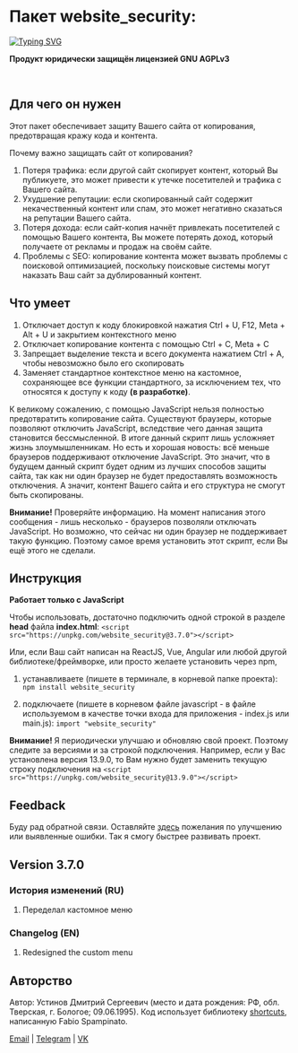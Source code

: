 # Пакет website_security: 
[![Typing SVG](https://readme-typing-svg.herokuapp.com?font=Fira+Code&pause=1000&color=000000&repeat=false&random=false&width=435&lines=%D0%BE%D0%B3%D1%80%D0%BE%D0%BC%D0%BD%D0%B0%D1%8F+%D0%BF%D0%BE%D0%BB%D1%8C%D0%B7%D0%B0+%D0%B2+%D0%BE%D0%B4%D0%BD%D0%BE%D0%B9+%D1%81%D1%82%D1%80%D0%BE%D0%BA%D0%B5+%F0%9F%9A%80)](https://git.io/typing-svg)

**Продукт юридически защищён лицензией GNU AGPLv3**

<br>

## Для чего он нужен

Этот пакет обеспечивает защиту Вашего сайта от копирования, предотвращая кражу кода и контента.

Почему важно защищать сайт от копирования?

1. Потеря трафика: если другой сайт скопирует контент, который Вы публикуете, это может привести к утечке посетителей и трафика с Вашего сайта.
2. Ухудшение репутации: если скопированный сайт содержит некачественный контент или спам, это может негативно сказаться на репутации Вашего сайта.
3. Потеря дохода: если сайт-копия начнёт привлекать посетителей с помощью Вашего контента, Вы можете потерять доход, который получаете от рекламы и продаж на своём сайте.
4. Проблемы с SEO: копирование контента может вызвать проблемы с поисковой оптимизацией, поскольку поисковые системы могут наказать Ваш сайт за дублированный контент.


## Что умеет

1. Отключает доступ к коду блокировкой нажатия Ctrl + U, F12, Meta + Alt + U и закрытием контекстного меню
2. Отключает копирование контента с помощью Ctrl + C, Meta + C 
3. Запрещает выделение текста и всего документа нажатием Ctrl + A, чтобы невозможно было его скопировать
4. Заменяет стандартное контекстное меню на кастомное, сохраняющее все функции стандартного, за исключением тех, что относятся к доступу к коду **(в разработке)**.

К великому сожалению, с помощью JavaScript нельзя полностью предотвратить копирование сайта. Существуют браузеры, которые позволяют отключить JavaScript, вследствие чего данная защита становится бессмысленной. В итоге данный скрипт лишь усложняет жизнь злоумышленникам. Но есть и хорошая новость: всё меньше браузеров поддерживают отключение JavaScript. Это значит, что в будущем данный скрипт будет одним из лучших способов защиты сайта, так как ни один браузер не будет предоставлять возможность отключения. А значит, контент Вашего сайта и его структура не смогут быть скопированы.

**Внимание!** Проверяйте информацию. На момент написания этого сообщения - лишь несколько - браузеров позволяли отключать JavaScript. Но возможно, что сейчас ни один браузер не поддерживает такую функцию. Поэтому самое время установить этот скрипт, если Вы ещё этого не сделали.


## Инструкция

**Работает только c JavaScript**

Чтобы использовать, достаточно подключить одной строкой в разделе **head** файла **index.html**:
`<script src="https://unpkg.com/website_security@3.7.0"></script>`

Или, если Ваш сайт написан на ReactJS, Vue, Angular или любой другой библиотеке/фреймворке, или просто желаете установить через npm,  
1. устанавливаете (пишете в терминале, в корневой папке проекта): 
`npm install website_security`  

2. подключаете (пишете в корневом файле javascript - в файле используемом в качестве точки входа для приложения - index.js или main.js):
`import "website_security"`

**Внимание!** Я периодически улучшаю и обновляю свой проект. Поэтому следите за версиями и за строкой подключения. Например, если у Вас установлена версия 13.9.0, то Вам нужно будет заменить текущую строку подключения на 
`<script src="https://unpkg.com/website_security@13.9.0"></script>`


## Feedback

Буду рад обратной связи. Оставляйте [здесь](https://github.com/mianger22/website_security/issues) пожелания по улучшению или выявленные ошибки. Так я смогу быстрее развивать проект.


## Version 3.7.0

### История изменений (RU)

1. Переделал кастомное меню

### Changelog (EN)

1. Redesigned the custom menu


## Авторство

Автор: Устинов Дмитрий Сергеевич (место и дата рождения: РФ, обл. Тверская, г. Бологое; 09.06.1995).
Код использует библиотеку [shortcuts](https://www.npmjs.com/package/shortcuts), написанную Fabio Spampinato. 


[Email](mailto:test666777888999@yandex.ru) | [Telegram](https://t.me/moyustimov) | [VK](https://vk.com/moyustimov)